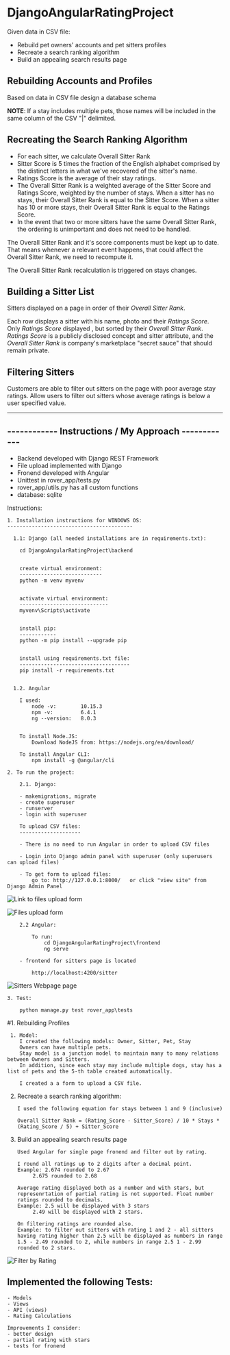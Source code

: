 # DjangoAngularRatingProject

Given data in CSV file:

- Rebuild pet owners' accounts and pet sitters profiles
- Recreate a search ranking algorithm
- Build an appealing search results page

## Rebuilding Accounts and Profiles
Based on data in CSV file design a database schema

**NOTE**: If a stay includes multiple pets, those names will be included in the same column of the CSV "|" delimited.

## Recreating the Search Ranking Algorithm

- For each sitter, we calculate Overall Sitter Rank
- Sitter Score is 5 times the fraction of the English alphabet comprised by the distinct letters in what we've recovered of the sitter's name.
- Ratings Score is the average of their stay ratings.
- The Overall Sitter Rank is a weighted average of the Sitter Score and Ratings Score, weighted by the number of stays. When a sitter has no stays, their Overall Sitter Rank is equal to the Sitter Score.  When a sitter has 10 or more stays, their Overall Sitter Rank is equal to the Ratings Score.
- In the event that two or more sitters have the same Overall Sitter Rank, the ordering is unimportant and does not need to be handled.

The Overall Sitter Rank and it's score components must be kept up to date. That means whenever a relevant event happens, that could affect the Overall Sitter Rank, we need to recompute it.

The Overall Sitter Rank recalculation is triggered on stays changes.

## Building a Sitter List

Sitters displayed on a page in order of their *Overall Sitter Rank*.

Each row displays a sitter with his name, photo and their *Ratings Score*. 
Only *Ratings Score* displayed , but sorted by their *Overall Sitter Rank*. 
*Ratings Score* is a publicly disclosed concept and sitter attribute, and the *Overall Sitter Rank* is company's marketplace "secret sauce" that should remain private.

## Filtering Sitters

Customers are able to filter out sitters on the page with poor average stay ratings.
Allow users to filter out sitters whose average ratings is below a user specified value.

---------------------------------------------------------------------------
------------            Instructions / My Approach             ------------
---------------------------------------------------------------------------

 - Backend developed with Django REST Framework
 - File upload implemented with Django
 - Fronend developed with Angular
 - Unittest in rover_app/tests.py
 - rover_app/utils.py has all custom functions
 - database: sqlite


Instructions:

    1. Installation instructions for WINDOWS OS:
    -----------------------------------------

	  1.1: Django (all needed installations are in requirements.txt):

        cd DjangoAngularRatingProject\backend


        create virtual environment:
        ---------------------------
        python -m venv myvenv


        activate virtual environment:
        -----------------------------
        myvenv\Scripts\activate


        install pip:
        ------------
        python -m pip install --upgrade pip


        install using requirements.txt file:
        ------------------------------------
        pip install -r requirements.txt

	  
	  1.2. Angular
	  
		I used:
			node -v: 		10.15.3
			npm -v: 		6.4.1
			ng --version: 	8.0.3
			
		
		To install Node.JS:
			Download NodeJS from: https://nodejs.org/en/download/
		
		To install Angular CLI:
			npm install -g @angular/cli
	  
	2. To run the project:

		2.1. Django:
		
		- makemigrations, migrate		
		- create superuser		
		- runserver	
		- login with superuser
		
		To upload CSV files:
		--------------------
		
		- There is no need to run Angular in order to upload CSV files
		
		- Login into Django admin panel with superuser (only superusers can upload files)
		
		- To get form to upload files:
			go to: http://127.0.0.1:8000/   or click "view site" from Django Admin Panel
			
![Link to files upload form](ViewSiteButton.png)

![Files upload form](UploadCSV.png)
			
		
		2.2 Angular:
		
			To run:
				cd DjangoAngularRatingProject\frontend
				ng serve
		
		- frontend for sitters page is located 
		
			http://localhost:4200/sitter
			
![Sitters Webpage page](Webpage.png)
			
	3. Test:
	
		python manage.py test rover_app\tests
	

#1. Rebuilding Profiles

	 1. Model:
		I created the following models: Owner, Sitter, Pet, Stay
		Owners can have multiple pets.
		Stay model is a junction model to maintain many to many relations between Owners and Sitters.
		In addition, since each stay may include multiple dogs, stay has a list of pets and the 5-th table created automatically.

	    I created a a form to upload a CSV file.
	
 2. Recreate a search ranking algorithm:
 
		I used the following equation for stays between 1 and 9 (inclusive)

		Overall Sitter Rank = (Rating_Score - Sitter_Score) / 10 * Stays * (Rating_Score / 5) + Sitter_Score

 3. Build an appealing search results page
	    
	    Used Angular for single page fronend and filter out by rating.

	    I round all ratings up to 2 digits after a decimal point.
	    Example: 2.674 rounded to 2.67
		     2.675 rounded to 2.68

	    Average rating displayed both as a number and with stars, but represenrtation of partial rating is not supported. Float number ratings rounded to decimals.
	    Example: 2.5 will be displayed with 3 stars
		     2.49 will be displayed with 2 stars.

	    On filtering ratings are rounded also.
	    Example: to filter out sitters with rating 1 and 2 - all sitters having rating higher than 2.5 will be displayed as numbers in range 1.5 - 2.49 rounded to 2, while numbers in range 2.5 1 - 2.99 rounded to 2 stars.
	   
![Filter by Rating](FiletrByRating.PNG)


Implemented the following Tests:
--------------------------------
	- Models
	- Views
	- API (views)
	- Rating Calculations

	Improvements I consider:
	- better design
	- partial rating with stars
	- tests for fronend
